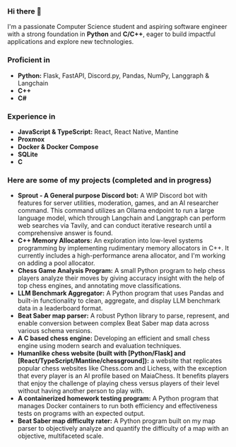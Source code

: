 ### Hi there 👋

I'm a passionate Computer Science student and aspiring software engineer with a strong foundation in **Python** and **C/C++**, eager to build impactful applications and explore new technologies.

### Proficient in
* **Python:** Flask, FastAPI, Discord.py, Pandas, NumPy, Langgraph & Langchain
* **C++**
* **C#**

### Experience in
* **JavaScript & TypeScript:** React, React Native, Mantine
* **Proxmox**
* **Docker & Docker Compose**
* **SQLite**
* **C**

### Here are some of my projects (completed and in progress)
* **Sprout - A General purpose Discord bot:** A WIP Discord bot with features for server utilities, moderation, games, and an AI researcher command. This command utilizes an Ollama endpoint to run a large language model, which through Langchain and Langgraph can perform web searches via Tavily, and can conduct iterative research until a comprehensive answer is found.
* **C++ Memory Allocators:** An exploration into low-level systems programming by implementing rudimentary memory allocators in C++. It currently includes a high-performance arena allocator, and I'm working on adding a pool allocator.
* **Chess Game Analysis Program:** A small Python program to help chess players analyze their moves by giving accuracy insight with the help of top chess engines, and annotating move classifications.
* **LLM Benchmark Aggregator:** A Python program that uses Pandas and built-in functionality to clean, aggregate, and display LLM benchmark data in a leaderboard format.
* **Beat Saber map parser:** A robust Python library to parse, represent, and enable conversion between complex Beat Saber map data across various schema versions.
* **A C based chess engine:** Developing an efficient and small chess engine using modern search and evaluation techniques.
* **Humanlike chess website (built with [Python/Flask] and [React/TypeScript/Mantine/chessground]):** a website that replicates popular chess websites like Chess.com and Lichess, with the exception that every player is an AI profile based on MaiaChess. It benefits players that enjoy the challenge of playing chess versus players of their level without having another person to play with. 
* **A containerized homework testing program:** A Python program that manages Docker containers to run both efficiency and effectiveness tests on programs with an expected output.
* **Beat Saber map difficulty rater:** A Python program built on my map parser to objectively analyze and quantify the difficulty of a map with an objective, multifaceted scale.
<!--
**kachhy/kachhy** is a ✨ _special_ ✨ repository because its `README.md` (this file) appears on your GitHub profile.

Here are some ideas to get you started:

- 🔭 I’m currently working on ...
- 🌱 I’m currently learning ...
- 👯 I’m looking to collaborate on ...
- 🤔 I’m looking for help with ...
- 💬 Ask me about ...
- 📫 How to reach me: ...
- 😄 Pronouns: ...
- ⚡ Fun fact: ...
-->
